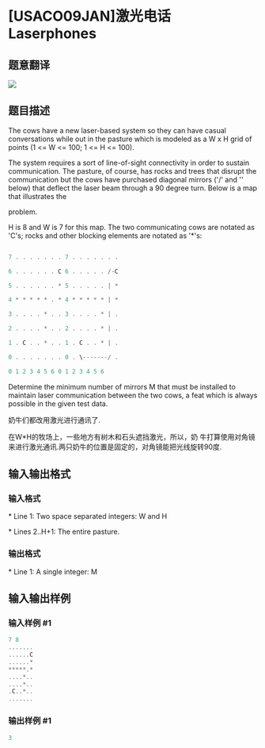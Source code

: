 # [USACO09JAN]激光电话Laserphones

## 题意翻译

![](https://cdn.luogu.org/upload/pic/9084.png)

## 题目描述

The cows have a new laser-based system so they can have casual conversations while out in the pasture which is modeled as a W x H grid of points (1 <= W <= 100; 1 <= H <= 100).

The system requires a sort of line-of-sight connectivity in order to sustain communication. The pasture, of course, has rocks and trees that disrupt the communication but the cows have purchased diagonal mirrors ('/' and '\' below) that deflect the laser beam through a 90 degree turn. Below is a map that illustrates the

problem.

H is 8 and W is 7 for this map. The two communicating cows are notated as 'C's; rocks and other blocking elements are notated as '\*'s:

```cpp

7 . . . . . . . 7 . . . . . . .

6 . . . . . . C 6 . . . . . /-C

5 . . . . . . * 5 . . . . . | *

4 * * * * * . * 4 * * * * * | *

3 . . . . * . . 3 . . . . * | .

2 . . . . * . . 2 . . . . * | .

1 . C . . * . . 1 . C . . * | .

0 . . . . . . . 0 . \-------/ .

0 1 2 3 4 5 6 0 1 2 3 4 5 6

```

Determine the minimum number of mirrors M that must be installed to maintain laser communication between the two cows, a feat which is always possible in the given test data.

奶牛们都改用激光进行通讯了.

在W\*H的牧场上，一些地方有树木和石头遮挡激光，所以，奶 牛打算使用对角镜来进行激光通讯.两只奶牛的位置是固定的，对角镜能把光线旋转90度.

## 输入输出格式

### 输入格式

\* Line 1: Two space separated integers: W and H

\* Lines 2..H+1: The entire pasture.

### 输出格式

\* Line 1: A single integer: M

## 输入输出样例

### 输入样例 #1

```cpp
7 8 
....... 
......C 
......* 
*****.* 
....*.. 
....*.. 
.C..*.. 
....... 

```
### 输出样例 #1

```cpp
3 

```
